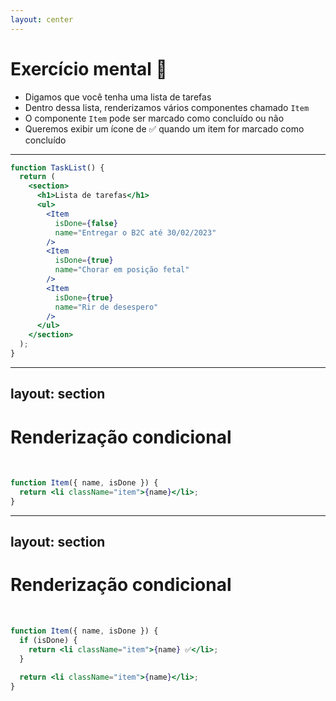 ```yaml
---
layout: center
---
```


# Exercício mental 🤔

- Digamos que você tenha uma lista de tarefas
- Dentro dessa lista, renderizamos vários componentes chamado `Item`
- O componente `Item` pode ser marcado como concluído ou não
- Queremos exibir um ícone de ✅ quando um item for marcado como concluído 

---

```jsx {all}  {maxHeight: '450px'}
function TaskList() {
  return (
    <section>
      <h1>Lista de tarefas</h1>
      <ul>
        <Item 
          isDone={false} 
          name="Entregar o B2C até 30/02/2023" 
        />
        <Item 
          isDone={true} 
          name="Chorar em posição fetal" 
        />
        <Item 
          isDone={true} 
          name="Rir de desespero" 
        />
      </ul>
    </section>
  );
}
```

<style>
code {
  @apply text-xl !important;
}
</style>

---
layout: section
---

# Renderização condicional

<br />

```jsx {all}  {maxHeight: '450px'}
function Item({ name, isDone }) {
  return <li className="item">{name}</li>;
}
```

<style>
code {
  @apply text-xl !important;
}
</style>

---
layout: section
---

# Renderização condicional

<br />

```jsx {all}  {maxHeight: '450px'}
function Item({ name, isDone }) {
  if (isDone) {
    return <li className="item">{name} ✅</li>;
  }

  return <li className="item">{name}</li>;
}
```

<style>
code {
  @apply text-xl !important;
}
</style>

<!--
- Se o isDone for true, esse código retornará uma árvore JSX diferente. 
- Observe como estou criando lógica com `if` e return. 
- No React, o fluxo de controle (como as condições) é tratado pelo JavaScript.
-->
